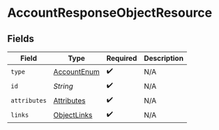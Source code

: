 # AccountResponseObjectResource


## Fields

| Field                                                 | Type                                                  | Required                                              | Description                                           |
| ----------------------------------------------------- | ----------------------------------------------------- | ----------------------------------------------------- | ----------------------------------------------------- |
| `type`                                                | [AccountEnum](../../models/components/AccountEnum.md) | :heavy_check_mark:                                    | N/A                                                   |
| `id`                                                  | *String*                                              | :heavy_check_mark:                                    | N/A                                                   |
| `attributes`                                          | [Attributes](../../models/components/Attributes.md)   | :heavy_check_mark:                                    | N/A                                                   |
| `links`                                               | [ObjectLinks](../../models/components/ObjectLinks.md) | :heavy_check_mark:                                    | N/A                                                   |